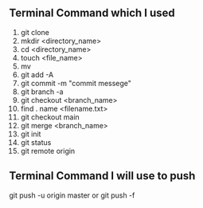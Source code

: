 ## Terminal Command which I used
1. git clone <url>
2. mkdir <directory_name>
3. cd <directory_name>
4. touch <file_name>
5. mv <old file_name>  <new file_name>
6. git add -A
7. git commit -m "commit messege"
8. git branch -a 
9. git checkout <branch_name>
10. find . name <filename.txt>
11. git checkout main
12. git merge <branch_name>
13. git init
14. git status
15. git remote origin <url>

## Terminal Command I will use to push
git push -u origin master   or  git push -f
